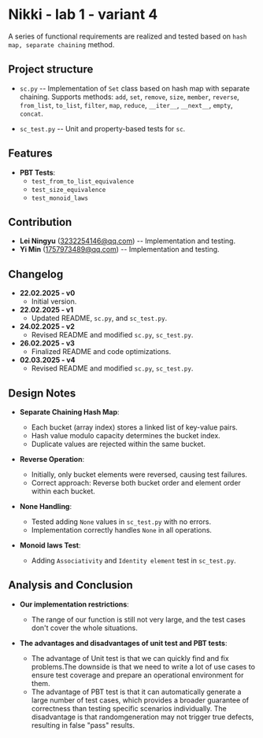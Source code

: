 # Nikki - lab 1 - variant 4

A series of functional requirements are realized and tested based on
`hash map, separate chaining` method.

## Project structure

- `sc.py` -- Implementation of `Set` class based on hash map with separate chaining.
  Supports methods: `add`, `set`, `remove`, `size`, `member`, `reverse`,
  `from_list`, `to_list`, `filter`, `map`, `reduce`, `__iter__`, `__next__`,
  `empty`, `concat`.

- `sc_test.py` -- Unit and property-based tests for `sc`.

## Features

- **PBT Tests**:
   - `test_from_to_list_equivalence`
   - `test_size_equivalence`
   - `test_monoid_laws`

## Contribution

- **Lei Ningyu** (3232254146@qq.com) -- Implementation and testing.
- **Yi Min** (1757973489@qq.com) -- Implementation and testing.

## Changelog

- **22.02.2025 - v0**
   - Initial version.
- **22.02.2025 - v1**
   - Updated README, `sc.py`, and `sc_test.py`.
- **24.02.2025 - v2**
   - Revised README and modified `sc.py`, `sc_test.py`.
- **26.02.2025 - v3**
   - Finalized README and code optimizations.
- **02.03.2025 - v4**
   - Revised README and modified `sc.py`, `sc_test.py`.

## Design Notes

- **Separate Chaining Hash Map**:
   - Each bucket (array index) stores a linked list of key-value pairs.
   - Hash value modulo capacity determines the bucket index.
   - Duplicate values are rejected within the same bucket.

- **Reverse Operation**:
   - Initially, only bucket elements were reversed, causing test failures.
   - Correct approach: Reverse both bucket order and element order within each bucket.

- **None Handling**:
   - Tested adding `None` values in `sc_test.py` with no errors.
   - Implementation correctly handles `None` in all operations.

- **Monoid laws Test**:
   - Adding `Associativity` and `Identity element` test in `sc_test.py`.

## Analysis and Conclusion

- **Our implementation restrictions**:
   - The range of our function is still not very large, and the test cases don't cover the whole situations.

- **The advantages and disadvantages of unit test and PBT tests**:
   - The advantage of Unit test is that we can quickly find and fix problems.The downside is that we need
     to write a lot of use cases to ensure test coverage and prepare an operational environment for them.
   - The advantage of PBT test is that it can automatically generate a large number of test cases, which provides
     a broader guarantee of correctness than testing specific scenarios individually. The disadvantage is that
     randomgeneration may not trigger true defects, resulting in false "pass" results.
